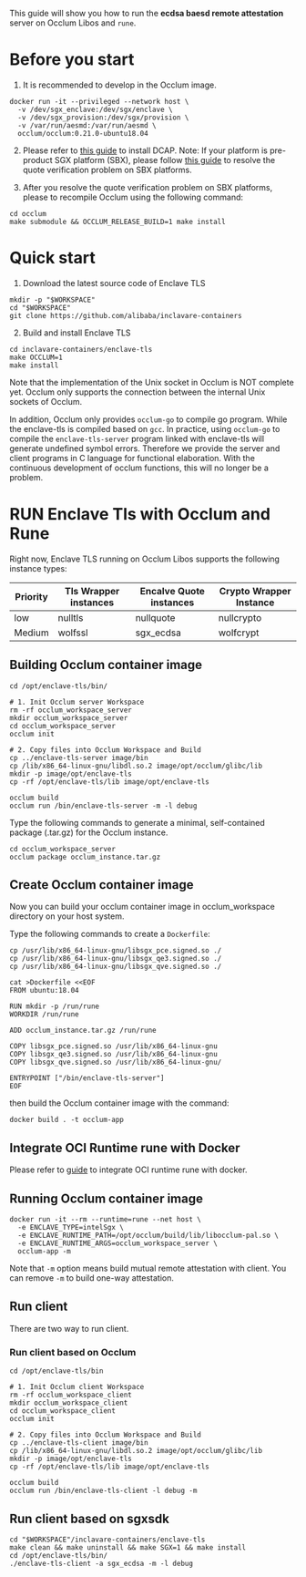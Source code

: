 This guide will show you how to run the **ecdsa baesd remote attestation** server on Occlum Libos and `rune`.

# Before you start

1. It is recommended to develop in the Occlum image.

```shell
docker run -it --privileged --network host \
  -v /dev/sgx_enclave:/dev/sgx/enclave \
  -v /dev/sgx_provision:/dev/sgx/provision \
  -v /var/run/aesmd:/var/run/aesmd \
  occlum/occlum:0.21.0-ubuntu18.04
```

2. Please refer to [this guide](https://github.com/intel/SGXDataCenterAttestationPrimitives/blob/master/README.md) to install DCAP. Note: If your platform is pre-product SGX platform (SBX), please follow [this guide](https://github.com/alibaba/inclavare-containers/blob/master/hack/use-sbx-platform/README.md) to resolve the quote verification problem on SBX platforms. 

3. After you resolve the quote verification problem on SBX platforms, please to recompile Occlum using the following command:

```shell
cd occlum
make submodule && OCCLUM_RELEASE_BUILD=1 make install
```


# Quick start

1. Download the latest source code of Enclave TLS

```shell
mkdir -p "$WORKSPACE"
cd "$WORKSPACE"
git clone https://github.com/alibaba/inclavare-containers
```

2. Build and install Enclave TLS

```shell
cd inclavare-containers/enclave-tls
make OCCLUM=1
make install
```

Note that the implementation of the Unix socket in Occlum is NOT complete yet. Occlum only supports the connection between the internal Unix sockets of Occlum.

In addition, Occlum only provides `occlum-go` to compile go program. While the enclave-tls is compiled based on `gcc`. In practice, using `occlum-go` to compile the `enclave-tls-server` program linked with enclave-tls will generate undefined symbol errors. Therefore we provide the server and client programs in C language for functional elaboration. With the continuous development of occlum functions, this will no longer be a problem.

# RUN Enclave Tls with Occlum and Rune

Right now, Enclave TLS running on Occlum Libos supports the following instance types:

| Priority | Tls Wrapper instances | Encalve Quote instances | Crypto Wrapper Instance |
| -------- | --------------------- | ----------------------- | ----------------------- |
| low      | nulltls               | nullquote               | nullcrypto              |
| Medium   | wolfssl               | sgx\_ecdsa              | wolfcrypt               |


## Building Occlum container image

```shell
cd /opt/enclave-tls/bin/

# 1. Init Occlum server Workspace
rm -rf occlum_workspace_server
mkdir occlum_workspace_server
cd occlum_workspace_server
occlum init

# 2. Copy files into Occlum Workspace and Build
cp ../enclave-tls-server image/bin
cp /lib/x86_64-linux-gnu/libdl.so.2 image/opt/occlum/glibc/lib
mkdir -p image/opt/enclave-tls
cp -rf /opt/enclave-tls/lib image/opt/enclave-tls

occlum build
occlum run /bin/enclave-tls-server -m -l debug
```

Type the following commands to generate a minimal, self-contained package (.tar.gz) for the Occlum instance.

```shell
cd occlum_workspace_server
occlum package occlum_instance.tar.gz
```

## Create Occlum container image

Now you can build your occlum container image in occlum\_workspace directory on your host system.

Type the following commands to create a `Dockerfile`:

```shell
cp /usr/lib/x86_64-linux-gnu/libsgx_pce.signed.so ./
cp /usr/lib/x86_64-linux-gnu/libsgx_qe3.signed.so ./
cp /usr/lib/x86_64-linux-gnu/libsgx_qve.signed.so ./

cat >Dockerfile <<EOF
FROM ubuntu:18.04

RUN mkdir -p /run/rune
WORKDIR /run/rune

ADD occlum_instance.tar.gz /run/rune

COPY libsgx_pce.signed.so /usr/lib/x86_64-linux-gnu
COPY libsgx_qe3.signed.so /usr/lib/x86_64-linux-gnu
COPY libsgx_qve.signed.so /usr/lib/x86_64-linux-gnu/

ENTRYPOINT ["/bin/enclave-tls-server"]
EOF
```

then build the Occlum container image with the command:

```shell
docker build . -t occlum-app
```

## Integrate OCI Runtime rune with Docker

Please refer to [guide](https://github.com/alibaba/inclavare-containers/tree/master/rune/libenclave/internal/runtime/pal/skeleton#integrate-oci-runtime-rune-with-docker) to integrate OCI runtime rune with docker.

## Running Occlum container image

```shell
docker run -it --rm --runtime=rune --net host \
  -e ENCLAVE_TYPE=intelSgx \
  -e ENCLAVE_RUNTIME_PATH=/opt/occlum/build/lib/libocclum-pal.so \
  -e ENCLAVE_RUNTIME_ARGS=occlum_workspace_server \
  occlum-app -m
```

Note that `-m` option means build mutual remote attestation with client. You can remove `-m` to build one-way attestation.

## Run client

There are two way to run client.

### Run client based on Occlum

```shell
cd /opt/enclave-tls/bin

# 1. Init Occlum client Workspace
rm -rf occlum_workspace_client
mkdir occlum_workspace_client
cd occlum_workspace_client
occlum init

# 2. Copy files into Occlum Workspace and Build
cp ../enclave-tls-client image/bin
cp /lib/x86_64-linux-gnu/libdl.so.2 image/opt/occlum/glibc/lib
mkdir -p image/opt/enclave-tls
cp -rf /opt/enclave-tls/lib image/opt/enclave-tls

occlum build
occlum run /bin/enclave-tls-client -l debug -m
```

## Run client based on sgxsdk

```shell
cd "$WORKSPACE"/inclavare-containers/enclave-tls
make clean && make uninstall && make SGX=1 && make install
cd /opt/enclave-tls/bin/
./enclave-tls-client -a sgx_ecdsa -m -l debug
```

